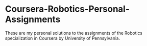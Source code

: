 # Coursera-Robotics-Personal-Assignments
These are my personal solutions to the assignments of the Robotics specialization in Coursera by University of Pennsylvania.
